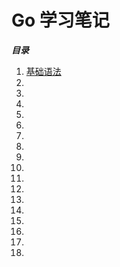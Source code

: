 # Go 学习笔记

***目录***

1. [基础语法](note/基础语法.md)
1. [](.md)
1. [](.md)
1. [](.md)
1. [](.md)
1. [](.md)
1. [](.md)
1. [](.md)
1. [](.md)
1. [](.md)
1. [](.md)
1. [](.md)
1. [](.md)
1. [](.md)
1. [](.md)
1. [](.md)
1. [](.md)
1. [](.md)
